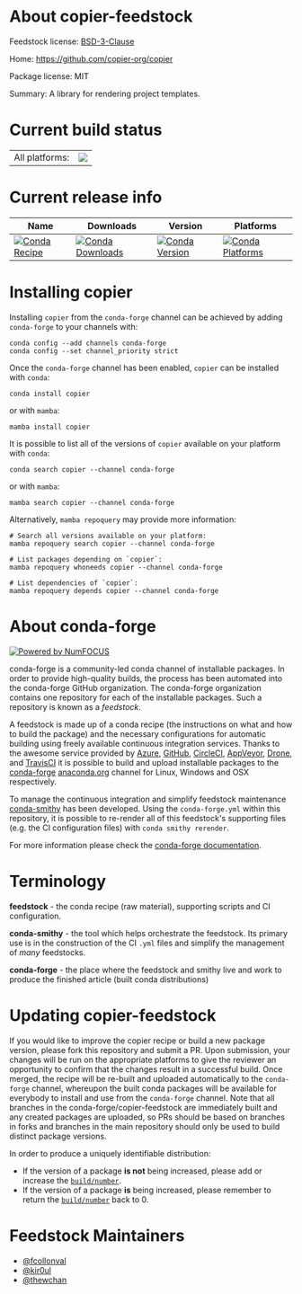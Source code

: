 About copier-feedstock
======================

Feedstock license: [BSD-3-Clause](https://github.com/conda-forge/copier-feedstock/blob/main/LICENSE.txt)

Home: https://github.com/copier-org/copier

Package license: MIT

Summary: A library for rendering project templates.

Current build status
====================


<table><tr><td>All platforms:</td>
    <td>
      <a href="https://dev.azure.com/conda-forge/feedstock-builds/_build/latest?definitionId=16612&branchName=main">
        <img src="https://dev.azure.com/conda-forge/feedstock-builds/_apis/build/status/copier-feedstock?branchName=main">
      </a>
    </td>
  </tr>
</table>

Current release info
====================

| Name | Downloads | Version | Platforms |
| --- | --- | --- | --- |
| [![Conda Recipe](https://img.shields.io/badge/recipe-copier-green.svg)](https://anaconda.org/conda-forge/copier) | [![Conda Downloads](https://img.shields.io/conda/dn/conda-forge/copier.svg)](https://anaconda.org/conda-forge/copier) | [![Conda Version](https://img.shields.io/conda/vn/conda-forge/copier.svg)](https://anaconda.org/conda-forge/copier) | [![Conda Platforms](https://img.shields.io/conda/pn/conda-forge/copier.svg)](https://anaconda.org/conda-forge/copier) |

Installing copier
=================

Installing `copier` from the `conda-forge` channel can be achieved by adding `conda-forge` to your channels with:

```
conda config --add channels conda-forge
conda config --set channel_priority strict
```

Once the `conda-forge` channel has been enabled, `copier` can be installed with `conda`:

```
conda install copier
```

or with `mamba`:

```
mamba install copier
```

It is possible to list all of the versions of `copier` available on your platform with `conda`:

```
conda search copier --channel conda-forge
```

or with `mamba`:

```
mamba search copier --channel conda-forge
```

Alternatively, `mamba repoquery` may provide more information:

```
# Search all versions available on your platform:
mamba repoquery search copier --channel conda-forge

# List packages depending on `copier`:
mamba repoquery whoneeds copier --channel conda-forge

# List dependencies of `copier`:
mamba repoquery depends copier --channel conda-forge
```


About conda-forge
=================

[![Powered by
NumFOCUS](https://img.shields.io/badge/powered%20by-NumFOCUS-orange.svg?style=flat&colorA=E1523D&colorB=007D8A)](https://numfocus.org)

conda-forge is a community-led conda channel of installable packages.
In order to provide high-quality builds, the process has been automated into the
conda-forge GitHub organization. The conda-forge organization contains one repository
for each of the installable packages. Such a repository is known as a *feedstock*.

A feedstock is made up of a conda recipe (the instructions on what and how to build
the package) and the necessary configurations for automatic building using freely
available continuous integration services. Thanks to the awesome service provided by
[Azure](https://azure.microsoft.com/en-us/services/devops/), [GitHub](https://github.com/),
[CircleCI](https://circleci.com/), [AppVeyor](https://www.appveyor.com/),
[Drone](https://cloud.drone.io/welcome), and [TravisCI](https://travis-ci.com/)
it is possible to build and upload installable packages to the
[conda-forge](https://anaconda.org/conda-forge) [anaconda.org](https://anaconda.org/)
channel for Linux, Windows and OSX respectively.

To manage the continuous integration and simplify feedstock maintenance
[conda-smithy](https://github.com/conda-forge/conda-smithy) has been developed.
Using the ``conda-forge.yml`` within this repository, it is possible to re-render all of
this feedstock's supporting files (e.g. the CI configuration files) with ``conda smithy rerender``.

For more information please check the [conda-forge documentation](https://conda-forge.org/docs/).

Terminology
===========

**feedstock** - the conda recipe (raw material), supporting scripts and CI configuration.

**conda-smithy** - the tool which helps orchestrate the feedstock.
                   Its primary use is in the construction of the CI ``.yml`` files
                   and simplify the management of *many* feedstocks.

**conda-forge** - the place where the feedstock and smithy live and work to
                  produce the finished article (built conda distributions)


Updating copier-feedstock
=========================

If you would like to improve the copier recipe or build a new
package version, please fork this repository and submit a PR. Upon submission,
your changes will be run on the appropriate platforms to give the reviewer an
opportunity to confirm that the changes result in a successful build. Once
merged, the recipe will be re-built and uploaded automatically to the
`conda-forge` channel, whereupon the built conda packages will be available for
everybody to install and use from the `conda-forge` channel.
Note that all branches in the conda-forge/copier-feedstock are
immediately built and any created packages are uploaded, so PRs should be based
on branches in forks and branches in the main repository should only be used to
build distinct package versions.

In order to produce a uniquely identifiable distribution:
 * If the version of a package **is not** being increased, please add or increase
   the [``build/number``](https://docs.conda.io/projects/conda-build/en/latest/resources/define-metadata.html#build-number-and-string).
 * If the version of a package **is** being increased, please remember to return
   the [``build/number``](https://docs.conda.io/projects/conda-build/en/latest/resources/define-metadata.html#build-number-and-string)
   back to 0.

Feedstock Maintainers
=====================

* [@fcollonval](https://github.com/fcollonval/)
* [@kir0ul](https://github.com/kir0ul/)
* [@thewchan](https://github.com/thewchan/)

